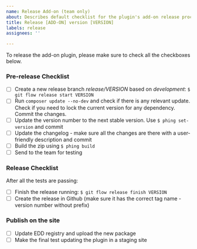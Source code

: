 ```yaml
---
name: Release Add-on (team only)
about: Describes default checklist for the plugin's add-on release process.
title: Release [ADD-ON] version [VERSION]
labels: release
assignees: ''

---
```


To release the add-on plugin, please make sure to check all the checkboxes below.

### Pre-release Checklist

- [ ] Create a new release branch *release/VERSION* based on *development*: `$ git flow release start VERSION`
- [ ] Run `composer update --no-dev` and check if there is any relevant update. Check if you need to lock the current version for any dependency. Commit the changes.
- [ ] Update the version number to the next stable version. Use `$ phing set-version` and commit
- [ ] Update the changelog - make sure all the changes are there with a user-friendly description and commit
- [ ] Build the zip using `$ phing build`
- [ ] Send to the team for testing

### Release Checklist

After all the tests are passing:

- [ ] Finish the release running: `$ git flow release finish VERSION`
- [ ] Create the release in Github (make sure it has the correct tag name - version number without prefix)

### Publish on the site
- [ ] Update EDD registry and upload the new package
- [ ] Make the final test updating the plugin in a staging site
